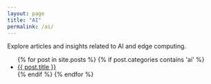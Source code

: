 ```yaml
---
layout: page
title: "AI"
permalink: /ai/
---
```

Explore articles and insights related to AI and edge computing.
<ul>
  {% for post in site.posts %}
    {% if post.categories contains 'ai' %}
      <li>
        <a href="{{ post.url }}">{{ post.title }}</a>
      </li>
    {% endif %}
  {% endfor %}
</ul>